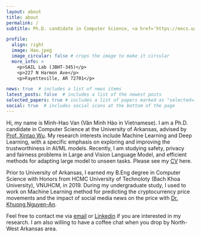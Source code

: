```yaml
---
layout: about
title: about
permalink: /
subtitle: Ph.D. candidate in Computer Science, <a href='https://eecs.uark.edu/'>EECS, University of Arkansas</a>

profile:
  align: right
  image: Hao.jpeg
  image_circular: false # crops the image to make it circular
  more_info: >
    <p>SAIL Lab (JBHT-345)</p>
    <p>227 N Harmon Ave</p>
    <p>Fayetteville, AR 72701</p>

news: true  # includes a list of news items
latest_posts: false  # includes a list of the newest posts
selected_papers: true # includes a list of papers marked as "selected={true}"
social: true  # includes social icons at the bottom of the page
---
```


Hi, my name is Minh-Hao Van (Văn Minh Hào in Vietnamese). I am a Ph.D. candidate in Computer Science at the University of Arkansas, advised by [Prof. Xintao Wu](http://www.csce.uark.edu/~xintaowu/). My research interests include Machine Learning and Deep Learning, with a specific emphasis on exploring and improving the trustworthiness in AI/ML models. Recently, I am studying safety, privacy and fairness problems in Large and Vision Language Model, and efficient methods for adapting large model to unseen tasks. Please see my [CV](https://drive.google.com/file/d/1ogpWyScyzC68uSWqHRgDeMdwsF7s7tsI/view?usp=sharing) here.

Prior to University of Arkansas, I earned my B.Eng degree in Computer Science with Honors from HCMC University of Technoloty (Bach Khoa University), VNUHCM, in 2019. During my undergraduate study, I used to work on Machine Learning method for predicting the cryptocurrency price movements and the impact of social media news on the price with [Dr. Khuong Nguyen-An](https://blog.efiens.com/author/nguyen-an-khuong/). 

Feel free to contact me via [email](mailto:haovan@uark.edu) or [Linkedin](https://www.linkedin.com/in/haovan97/) if you are interested in my research. I am also willing to have a coffee chat when you drop by North-West Arkansas area.